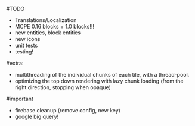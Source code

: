 #TODO

- Translations/Localization
- MCPE 0.16 blocks + 1.0 blocks!!!
- new entities, block entities
- new icons
- unit tests
- testing!


#extra:

- multithreading of the individual chunks of each tile, with a thread-pool.
- optimizing the top down rendering with lazy chunk loading (from the right direction, stopping when opaque)

#important

- firebase cleanup (remove config, new key)
- google big query!
